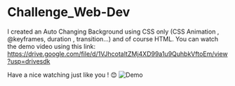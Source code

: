 # Challenge_Web-Dev
I created an Auto Changing Background using CSS only (CSS Animation , @keyframes, duration , transition...) and of course HTML.
You can watch the demo video using this link:
https://drive.google.com/file/d/1VJhcotaItZMj4XD99a1u9QuhbkVftoEm/view?usp=drivesdk

Have a nice watching just like you ! 😊
![Demo](https://user-images.githubusercontent.com/62679905/164952100-65d32e16-9f56-4e54-b60e-62edbf3c8c5b.png)




